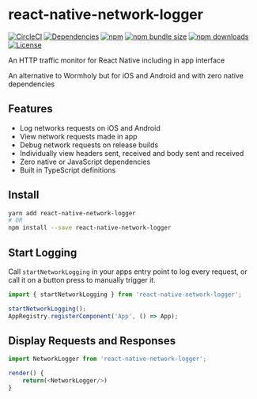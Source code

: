# react-native-network-logger

[![CircleCI](https://img.shields.io/circleci/build/gh/alexbrazier/react-native-network-logger)](https://circleci.com/gh/alexbrazier/react-native-network-logger)
[![Dependencies](https://img.shields.io/david/alexbrazier/react-native-network-logger)](https://david-dm.org/alexbrazier/react-native-network-logger)
[![npm](https://img.shields.io/npm/v/react-native-network-logger)](https://www.npmjs.com/package/react-native-network-logger)
[![npm bundle size](https://img.shields.io/bundlephobia/min/react-native-network-logger)](https://bundlephobia.com/result?p=react-native-network-logger)
[![npm downloads](https://img.shields.io/npm/dw/react-native-network-logger)](https://www.npmjs.com/package/react-native-network-logger)
[![License](https://img.shields.io/npm/l/react-native-network-logger)](./LICENSE)

An HTTP traffic monitor for React Native including in app interface

An alternative to Wormholy but for iOS and Android and with zero native dependencies

## Features

- Log networks requests on iOS and Android
- View network requests made in app
- Debug network requests on release builds
- Individually view headers sent, received and body sent and received
- Zero native or JavaScript dependencies
- Built in TypeScript definitions

## Install

```bash
yarn add react-native-network-logger
# OR
npm install --save react-native-network-logger
```

## Start Logging

Call `startNetworkLogging` in your apps entry point to log every request, or call it on a button press to manually trigger it.

```js
import { startNetworkLogging } from 'react-native-network-logger';

startNetworkLogging();
AppRegistry.registerComponent('App', () => App);
```

## Display Requests and Responses

```js
import NetworkLogger from 'react-native-network-logger';

render() {
    return(<NetworkLogger/>)
}
```
